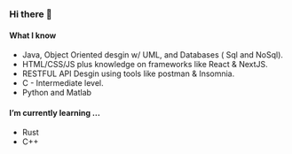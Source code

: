 ### Hi there 👋
#### What I know
- Java, Object Oriented desgin w/ UML, and Databases ( Sql and NoSql).
- HTML/CSS/JS plus knowledge on frameworks like React & NextJS.
- RESTFUL API Desgin using tools like postman & Insomnia.
- C - Intermediate level.
- Python and Matlab

#### I’m currently learning ...
- Rust
- C++

<!--
**villayer/villayer** is a ✨ _special_ ✨ repository because its `README.md` (this file) appears on your GitHub profile.

Here are some ideas to get you started:

- 🔭 I’m currently working on ...
- 🌱 I’m currently learning ...
- 👯 I’m looking to collaborate on ...
- 🤔 I’m looking for help with ...
- 💬 Ask me about ...
- 📫 How to reach me: ...
- 😄 Pronouns: ...
- ⚡ Fun fact: ...
-->
